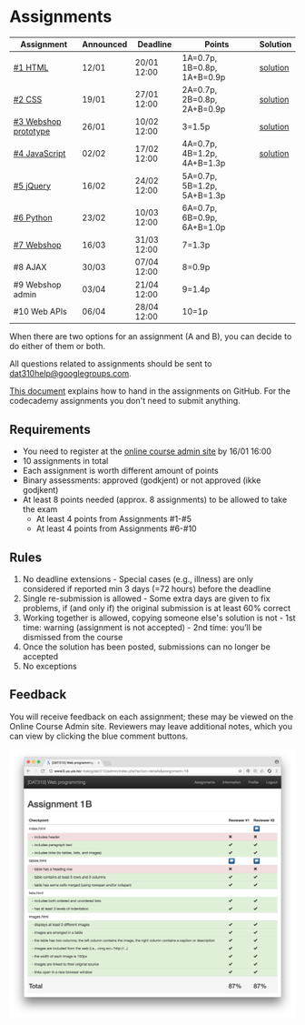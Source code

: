 # Assignments

| Assignment | Announced | Deadline | Points | Solution |
| --- | --- | --- | --- | --- |
| [#1 HTML](assignment-1/) | 12/01 | 20/01 12:00 | 1A=0.7p, 1B=0.8p, 1A+B=0.9p | [solution](https://github.com/uis-dat310-spring2017/assignments-2017/tree/master/1b/solution) |
| [#2 CSS](assignment-2/) | 19/01 | 27/01 12:00 | 2A=0.7p, 2B=0.8p, 2A+B=0.9p | [solution](https://github.com/uis-dat310-spring2017/assignments-2017/tree/master/2b/solution) |
| [#3 Webshop prototype](assignment-3/) | 26/01 | 10/02 12:00 | 3=1.5p | [solution](https://github.com/uis-dat310-spring2017/assignments-2017/tree/master/3/solution) |
| [#4 JavaScript](assignment-4/) | 02/02 | 17/02 12:00 | 4A=0.7p, 4B=1.2p, 4A+B=1.3p | [solution](https://github.com/uis-dat310-spring2017/assignments-2017/tree/master/4b/solution) |
| [#5 jQuery](assignment-5/) | 16/02 | 24/02 12:00 | 5A=0.7p, 5B=1.2p, 5A+B=1.3p | |
| [#6 Python](assignment-6/) | 23/02 | 10/03 12:00 | 6A=0.7p, 6B=0.9p, 6A+B=1.0p | |
| [#7 Webshop](assignment-7/) | 16/03 | 31/03 12:00 | 7=1.3p | |
| #8 AJAX | 30/03 | 07/04 12:00 | 8=0.9p | |
| #9 Webshop admin | 03/04 | 21/04 12:00 | 9=1.4p | |
| #10 Web APIs | 06/04 | 28/04 12:00 | 10=1p | |


When there are two options for an assignment (A and B), you can decide to do either of them or both.

All questions related to assignments should be sent to dat310help@googlegroups.com.

[This document](../HOWTO_GitHub.md) explains how to hand in the assignments on GitHub. For the codecademy assignments you don't need to submit anything.

## Requirements

  - You need to register at the [online course admin site](http://bit.ly/uis-dat310) by 16/01 16:00
  - 10 assignments in total
  - Each assignment is worth different amount of points
  - Binary assessments: approved (godkjent) or not approved (ikke godjkent)
  - At least 8 points needed (approx. 8 assignments) to be allowed to take the exam
    - At least 4 points from Assignments #1-#5
    - At least 4 points from Assignments #6-#10

## Rules

  1. No deadline extensions
    - Special cases (e.g., illness) are only considered if reported min 3 days (=72 hours) before the deadline
  2. Single re-submission is allowed
    - Some extra days are given to fix problems, if (and only if) the original submission is at least 60% correct
  3. Working together is allowed, copying someone else's solution is not
    - 1st time: warning (assignment is not accepted)
    - 2nd time: you’ll be dismissed from the course
  4. Once the solution has been posted, submissions can no longer be accepted
  5. No exceptions


## Feedback

You will receive feedback on each assignment; these may be viewed on the Online Course Admin site.  Reviewers may leave additional notes, which you can view by clicking the blue comment buttons.

![Feedback](assignments_feedback.png)
